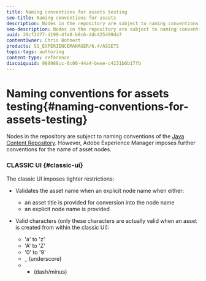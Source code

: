 ```yaml
---
title: Naming conventions for assets testing
seo-title: Naming conventions for assets
description: Nodes in the repository are subject to naming conventions of the Java Content Repository. However, Adobe Experience Manager imposes further conventions for the name of asset nodes.
seo-description: Nodes in the repository are subject to naming conventions of the Java Content Repository. However, Adobe Experience Manager imposes further conventions for the name of asset nodes.
uuid: 30cf2d77-d199-4fe8-b8c6-ddc425499da7
contentOwner: Chris Bohnert
products: SG_EXPERIENCEMANAGER/6.4/ASSETS
topic-tags: authoring
content-type: reference
discoiquuid: 989988cc-0c00-44a4-beee-c4151b6b17fb
---
```


# Naming conventions for assets testing{#naming-conventions-for-assets-testing}

Nodes in the repository are subject to naming conventions of the [Java Content Repository](../../../sites/developing/using/the-basics.md#javacontentrepository). However, Adobe Experience Manager imposes further conventions for the name of asset nodes.

### CLASSIC UI {#classic-ui}

The classic UI imposes tighter restrictions:

* Validates the asset name when an explicit node name when either:

    * an asset title is provided for conversion into the node name
    * an explicit node name is provided

* Valid characters (only these characters are actually valid when an asset is created from within the classic UI):

    * 'a' to 'z'
    * 'A' to 'Z'
    * '0' to '9'
    * _ (underscore)
    * - (dash/minus)

